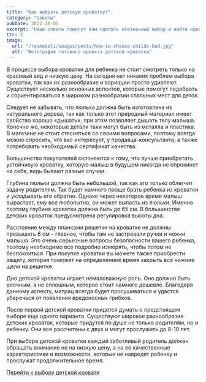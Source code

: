 ```yaml
---
title: "Как выбрать детскую кроватку?"
category: "Советы"
pubDate: 2022-10-05
excerpt: "Наши советы помогут вам сделать осознанный выбор и найти идеальную детскую кроватку для вашего дома."
ttr: 2
image:
  url: "/rosmebeli/images/posts/how-to-choose-childs-bed.jpg"
  alt: "Фотография готового проекта детской кроватки"
---
```


В процессе выбора кроватки для ребенка не стоит смотреть только на красивый вид и низкую цену. На сегодня нет никаких проблем выбора кроватки, так как их разнообразие и вариации просто удивляют. Существует несколько основных аспектов, которые помогут подобрать и сориентироваться в широком разнообразии спальных мест для деток.

Следует не забывать, что люлька должна быть изготовлена из натурального дерева, так как только этот природный материал имеет свойство хорошо &laquo;дышать&raquo;, при этом позволяет дышать телу малыша. Конечно же, некоторые детали таки могут быть из металла и пластика. В магазине не стоит стесняться со своими вопросами, поэтому всегда можно спросить, что вас интересует, у продавца-консультанта, а также потребовать необходимый сертификат качества.

Большинство покупателей склоняются к тому, что лучше приобретать устойчивую кроватку, которую малыш в будущем никогда не опрокинет на себя, ведь бывают разные случаи.

Глубина люльки должна быть небольшой, так как это только облегчит задачу родителям. Так будет намного проще брать ребенка из кроватки и укладывать его обратно. Однако через некоторое время малыш вырастает, ему все любопытно, он может выпасть из люльки. Именно поэтому глубина кроватки должна быть до 65 см. В большинстве детских кроваток предусмотрена регулировка высоты дна.

Расстояние между планками решетки на кроватке не должны превышать 6 см – главное, чтобы там не застревали ручки и ножки малыша. Это очень серьезные вопросы безопасности вашего ребенка, поэтому необходимо все подробно измерять, чтобы потом не беспокоиться. При покупке кроватки вы можете также приобрести защиту, которая поможет на определенное время закрыть все нижние щели на решетке.

Дно детской кроватки играет немаловажную роль. Оно должно быть реечным, а не сплошным, которое стоит намного дешевле. Благодаря данному аспекту, матрац всегда будет просушиваться и удастся уберечься от появления вредоносных грибков.

После первой детской кроватки придется думать о предстоящем выборе еще одного варианта. Существуют широкое разнообразие детских кроваток, которые придутся по душе не только родителям, но и ребенку. Они все рассчитаны с двух и могут прослужить до 8-10 лет.

При выборе детской кроватки каждый заботливый родитель должен обращать внимание не на низкую цену, а на ее качественные характеристики и возможности, которые не навредят ребенку и прослужат продолжительное время.

[Перейти к выбору детской кровати](/rosmebeli/catalog)
